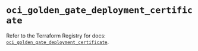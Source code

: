 # `oci_golden_gate_deployment_certificate`

Refer to the Terraform Registry for docs: [`oci_golden_gate_deployment_certificate`](https://registry.terraform.io/providers/oracle/oci/6.18.0/docs/resources/golden_gate_deployment_certificate).
